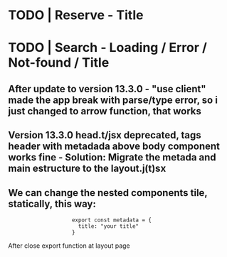 # TODO | Reserve - Title

# TODO | Search - Loading / Error / Not-found / Title

## After update to version 13.3.0 - "use client" made the app break with parse/type error, so i just changed to arrow function, that works

## Version 13.3.0 head.t/jsx deprecated, tags header with metadada above body component works fine - Solution: Migrate the metada and main estructure to the layout.j(t)sx

## We can change the nested components tile, statically, this way:

                        export const metadata = {
                          title: "your title"
                        }

After close export function at layout page
